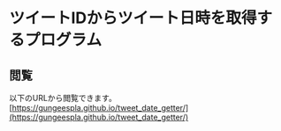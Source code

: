ツイートIDからツイート日時を取得するプログラム
====

## 閲覧

以下のURLから閲覧できます。  
[https://gungeespla.github.io/tweet_date_getter/](https://gungeespla.github.io/tweet_date_getter/)